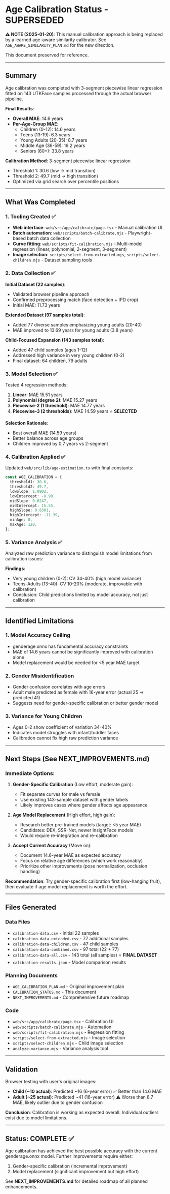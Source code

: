 # Age Calibration Status - SUPERSEDED

**⚠️ NOTE (2025-01-20)**: This manual calibration approach is being replaced by a learned age-aware similarity calibrator. See `AGE_AWARE_SIMILARITY_PLAN.md` for the new direction.

This document preserved for reference.

---

## Summary

Age calibration was completed with 3-segment piecewise linear regression fitted on 143 UTKFace samples processed through the actual browser pipeline.

**Final Results**:
- **Overall MAE**: 14.6 years
- **Per-Age-Group MAE**:
  - Children (0-12): 14.6 years
  - Teens (13-19): 6.3 years
  - Young Adults (20-35): 8.7 years
  - Middle Age (36-59): 19.2 years
  - Seniors (60+): 33.8 years

**Calibration Method**: 3-segment piecewise linear regression
- Threshold 1: 30.6 (low → mid transition)
- Threshold 2: 49.7 (mid → high transition)
- Optimized via grid search over percentile positions

---

## What Was Completed

### 1. Tooling Created ✅

- **Web interface**: `web/src/app/calibrate/page.tsx` - Manual calibration UI
- **Batch automation**: `web/scripts/batch-calibrate.mjs` - Playwright-based batch data collection
- **Curve fitting**: `web/scripts/fit-calibration.mjs` - Multi-model regression (linear, polynomial, 2-segment, 3-segment)
- **Image selection**: `scripts/select-from-extracted.mjs`, `scripts/select-children.mjs` - Dataset sampling tools

### 2. Data Collection ✅

**Initial Dataset (22 samples)**:
- Validated browser pipeline approach
- Confirmed preprocessing match (face detection + IPD crop)
- Initial MAE: 11.73 years

**Extended Dataset (97 samples total)**:
- Added 77 diverse samples emphasizing young adults (20-40)
- MAE improved to 13.69 years for young adults (3.8 years)

**Child-Focused Expansion (143 samples total)**:
- Added 47 child samples (ages 1-12)
- Addressed high variance in very young children (0-2)
- Final dataset: 64 children, 79 adults

### 3. Model Selection ✅

Tested 4 regression methods:
1. **Linear**: MAE 15.51 years
2. **Polynomial (degree 2)**: MAE 15.27 years
3. **Piecewise-2 (1 threshold)**: MAE 14.77 years
4. **Piecewise-3 (2 thresholds)**: MAE 14.59 years ⭐ **SELECTED**

**Selection Rationale**:
- Best overall MAE (14.59 years)
- Better balance across age groups
- Children improved by 0.7 years vs 2-segment

### 4. Calibration Applied ✅

Updated `web/src/lib/age-estimation.ts` with final constants:

```typescript
const AGE_CALIBRATION = {
  threshold1: 30.6,
  threshold2: 49.7,
  lowSlope: 1.0902,
  lowIntercept: -8.90,
  midSlope: 0.0247,
  midIntercept: 15.55,
  highSlope: 0.8301,
  highIntercept: -11.39,
  minAge: 0,
  maxAge: 120,
};
```

### 5. Variance Analysis ✅

Analyzed raw prediction variance to distinguish model limitations from calibration issues:

**Findings**:
- Very young children (0-2): CV 34-40% (high model variance)
- Teens-Adults (13-40): CV 10-20% (moderate, improvable with calibration)
- Conclusion: Child predictions limited by model accuracy, not just calibration

---

## Identified Limitations

### 1. Model Accuracy Ceiling
- genderage.onnx has fundamental accuracy constraints
- MAE of 14.6 years cannot be significantly improved with calibration alone
- Model replacement would be needed for <5 year MAE target

### 2. Gender Misidentification
- Gender confusion correlates with age errors
- Adult male predicted as female with 16-year error (actual 25 → predicted 41)
- Suggests need for gender-specific calibration or better gender model

### 3. Variance for Young Children
- Ages 0-2 show coefficient of variation 34-40%
- Indicates model struggles with infant/toddler faces
- Calibration cannot fix high raw prediction variance

---

## Next Steps (See NEXT_IMPROVEMENTS.md)

### Immediate Options:

1. **Gender-Specific Calibration** (Low effort, moderate gain):
   - Fit separate curves for male vs female
   - Use existing 143-sample dataset with gender labels
   - Likely improves cases where gender affects age appearance

2. **Age Model Replacement** (High effort, high gain):
   - Research better pre-trained models (target: <5 year MAE)
   - Candidates: DEX, SSR-Net, newer InsightFace models
   - Would require re-integration and re-calibration

3. **Accept Current Accuracy** (Move on):
   - Document 14.6-year MAE as expected accuracy
   - Focus on relative age differences (which work reasonably)
   - Prioritize other improvements (pose normalization, occlusion handling)

**Recommendation**: Try gender-specific calibration first (low-hanging fruit), then evaluate if age model replacement is worth the effort.

---

## Files Generated

### Data Files
- `calibration-data.csv` - Initial 22 samples
- `calibration-data-extended.csv` - 77 additional samples
- `calibration-data-children.csv` - 47 child samples
- `calibration-data-combined.csv` - 97 total (22 + 77)
- `calibration-data-all.csv` - 143 total (all samples) ⭐ **FINAL DATASET**
- `calibration-results.json` - Model comparison results

### Planning Documents
- `AGE_CALIBRATION_PLAN.md` - Original improvement plan
- `CALIBRATION_STATUS.md` - This document
- `NEXT_IMPROVEMENTS.md` - Comprehensive future roadmap

### Code
- `web/src/app/calibrate/page.tsx` - Calibration UI
- `web/scripts/batch-calibrate.mjs` - Automation
- `web/scripts/fit-calibration.mjs` - Regression fitting
- `scripts/select-from-extracted.mjs` - Image selection
- `scripts/select-children.mjs` - Child image selection
- `analyze-variance.mjs` - Variance analysis tool

---

## Validation

Browser testing with user's original images:
- **Child (~10 actual)**: Predicted ~16 (6-year error) ✅ Better than 14.6 MAE
- **Adult (~25 actual)**: Predicted ~41 (16-year error) ⚠️ Worse than 8.7 MAE, likely outlier due to gender confusion

**Conclusion**: Calibration is working as expected overall. Individual outliers exist due to model limitations.

---

## Status: COMPLETE ✅

Age calibration has achieved the best possible accuracy with the current genderage.onnx model. Further improvements require either:
1. Gender-specific calibration (incremental improvement)
2. Model replacement (significant improvement but high effort)

See **NEXT_IMPROVEMENTS.md** for detailed roadmap of all planned enhancements.
